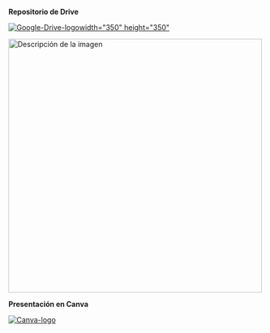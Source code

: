 **Repositorio de Drive** </p>
[![Google-Drive-logo](https://github.com/user-attachments/assets/0d8af506-9c72-49c5-8e1a-22b1b0966791)width="350" height="350"](https://drive.google.com/drive/u/0/folders/1-83A6KA4iAWpChV25BayLei4rN7RB-2i) </p>
<img src="https://github.com/user-attachments/assets/0d8af506-9c72-49c5-8e1a-22b1b0966791" alt="Descripción de la imagen" style="width: 500px; height: auto;" />


**Presentación en Canva**</p>
[![Canva-logo](https://github.com/user-attachments/assets/d3b5d993-ad6a-4a86-937f-1a8b99d47e35)](https://www.canva.com/design/DAGYYAslmwk/j55qi5WdUKxTPGSACXnWNA/edit?utm_content=DAGYYAslmwk&utm_campaign=designshare&utm_medium=link2&utm_source=sharebutton)</p>

